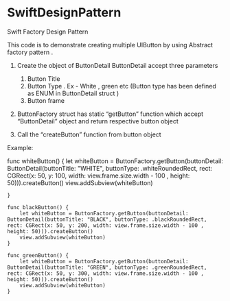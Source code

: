 # SwiftDesignPattern

Swift Factory Design Pattern

This code is to demonstrate creating multiple UIButton by using Abstract factory pattern .
1. Create the object of ButtonDetail
ButtonDetail accept three parameters
	1. Button Title
	2. Button Type .  Ex - White , green etc (Button type has been defined as ENUM in ButtonDetail struct )
	3. Button frame

2. ButtonFactory struct has static “getButton” function which accept “ButtonDetail” object and return respective button object 
3. Call the “createButton” function from button object


Example:


func whiteButton() {
        let whiteButton = ButtonFactory.getButton(buttonDetail: ButtonDetail(buttonTitle: "WHITE", buttonType: .whiteRoundedRect, rect: CGRect(x: 50, y: 100, width: view.frame.size.width - 100 , height: 50))).createButton()
        view.addSubview(whiteButton)
	
    }
    
    func blackButton() {
        let whiteButton = ButtonFactory.getButton(buttonDetail: ButtonDetail(buttonTitle: "BLACK", buttonType: .blackRoundedRect, rect: CGRect(x: 50, y: 200, width: view.frame.size.width - 100 , height: 50))).createButton()
        view.addSubview(whiteButton)
    }
    
    func greenButton() {
        let whiteButton = ButtonFactory.getButton(buttonDetail: ButtonDetail(buttonTitle: "GREEN", buttonType: .greenRoundedRect, rect: CGRect(x: 50, y: 300, width: view.frame.size.width - 100 , height: 50))).createButton()
        view.addSubview(whiteButton)
    }

